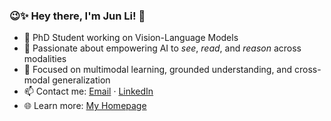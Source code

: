 ### 😉✨ Hey there, I'm Jun Li! 👋

- 🌱 PhD Student working on Vision-Language Models  
- 💖 Passionate about empowering AI to *see*, *read*, and *reason* across modalities  
- 🔭 Focused on multimodal learning, grounded understanding, and cross-modal generalization  
- 📫 Contact me: [Email](mailto:june.li@tum.de) · [LinkedIn](https://www.linkedin.com/in/jun-li-657295290/)  
- 🌐 Learn more: [My Homepage](https://lijunrio.github.io/junli/)
